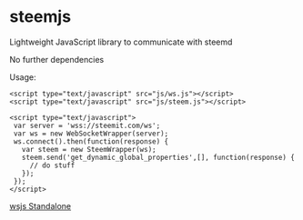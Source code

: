 # steemjs
Lightweight JavaScript library to communicate with steemd

No further dependencies

Usage:

```
<script type="text/javascript" src="js/ws.js"></script>
<script type="text/javascript" src="js/steem.js"></script>

<script type="text/javascript">
 var server = 'wss://steemit.com/ws';
 var ws = new WebSocketWrapper(server);
 ws.connect().then(function(response) {
   var steem = new SteemWrapper(ws);
   steem.send('get_dynamic_global_properties',[], function(response) {
     // do stuff
   });
 });
</script>
```

[wsjs Standalone](https://github.com/pharesim/wsjs)
